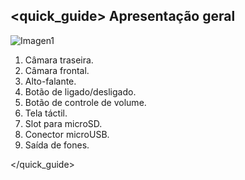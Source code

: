 ## <quick_guide> Apresentação geral

![Imagen1](http://static.energysistem.com/images/manuals/42027/54afb2a61b236.jpg)
1. Câmara traseira.
2. Câmara frontal.
3. Alto-falante.
4. Botão de ligado/desligado.
5. Botão de controle de volume.
6. Tela táctil.
7. Slot para microSD.
8. Conector microUSB.
9. Saída de fones.

</quick_guide>
